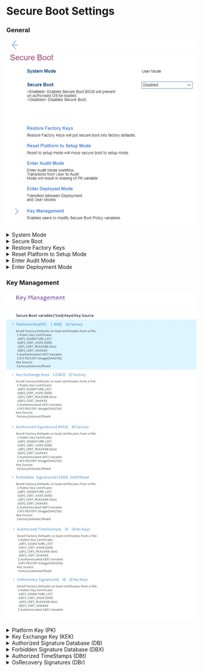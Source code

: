 # Secure Boot Settings #

### General ###

![](./img/secureboot.png)

<details><summary>System Mode</summary>

Shows the current system mode.

View only.

Possible values:

1. **Deployed Mode** - Default
2. Audit  Mode
3. User Mode
4. Setup Mode

| WMI Setting name | Values | SVP / SMP Req'd | AMD/Intel |
|:---|:---|:---|:---|
|  |  |  | Both |
</details>


<details><summary>Secure Boot</summary>

Secure Boot means that the BIOS will prevent any un-authorized OS from being loaded.

Options:

1. **Enabled** – Default.
2. Disabled.

| WMI Setting name | Values | SVP / SMP Req'd | AMD/Intel |
|:---|:---|:---|:---|
| SecureBoot | Disabled, Enabled | yes | Both |
</details>


<details><summary>Restore Factory Keys</summary>

Reset Factory Keys will put secure boot into factory defaults.<br>

?> Requires additional confirmation. 

| WMI Setting name | Values | SVP / SMP Req'd | AMD/Intel |
|:---|:---|:---|:---|
|  |  |  | Both |
</details>


<details><summary>Reset Platform to Setup Mode</summary>

Reset to setup mode will move secure boot to setup mode.<br>

?> Requires additional confirmation.

| WMI Setting name | Values | SVP / SMP Req'd | AMD/Intel |
|:---|:---|:---|:---|
|  |  |  | Both |

</details>


<details><summary>Enter Audit Mode</summary>

Enter Audit Mode workflow.<br>

!> Transition from User to Audit Mode will result in erasing of PK (Platform Key) value.

?> Requires additional confirmation.

| WMI Setting name | Values | SVP / SMP Req'd | AMD/Intel |
|:---|:---|:---|:---|
|  |  |  | Both |
</details>


<details><summary>Enter Deployment Mode</summary>

Transition between User and Deployment modes.

?> Requires additional confirmation.

| WMI Setting name | Values | SVP / SMP Req'd | AMD/Intel |
|:---|:---|:---|:---|
|  |  |  | Both |
</details>


### Key Management ###
![](./img/securebootkeysmanagement.png)

<details><summary>Platform Key (PK)</summary>

?> The platform key establishes a trust relationship between the platform owner and the platform firmware. The platform owner enrolls the public half of the key into the platform firmware. The platform owner can later use the private half of the key to change platform ownership or to enroll a Key Exchange Key. 

| WMI Setting name | Values | SVP / SMP Req'd | AMD/Intel |
|:---|:---|:---|:---|
|  |  |  | Both |
</details>


<details><summary>Key Exchange Key (KEK)</summary>

?> Key exchange keys establish a trust relationship between the operating system and the platform firmware. Each operating system (and potentially, each 3rd party application that needs to communicate with platform firmware) enrolls a public key into the platform firmware.

| WMI Setting name | Values | SVP / SMP Req'd | AMD/Intel |
|:---|:---|:---|:---|
|  |  |  | Both |
</details>


<details><summary>Authorized Signature Database (DB)</summary>

?> Database keys shows the list of allowed certificates. System will check digital signatures of bootloaders using public keys in the DB. Only software or firmware which has a bootloader signed with a corresponding private key will be allowed to run. 

| WMI Setting name | Values | SVP / SMP Req'd | AMD/Intel |
|:---|:---|:---|:---|
|  |  |  | Both |
</details>


<details><summary>Forbidden Signature Database (DBX)</summary>

?> Forbidden Signature Database shows not allowed certificates. System will block any software or firmware signed with a corresponding private key. 

| WMI Setting name | Values | SVP / SMP Req'd | AMD/Intel |
|:---|:---|:---|:---|
|  |  |  | Both |
</details>


<details><summary>Authorized TimeStamps (DBt)</summary>

?> If present, contains the platform-defined secure boot timestamp signature database. This is not used at runtime but is provided in order to allow the OS to recover the OEM's default key setup.

| WMI Setting name | Values | SVP / SMP Req'd | AMD/Intel |
|:---|:---|:---|:---|
|  |  |  | Both |
</details>


<details><summary>OsRecovery Signatures (DBr)</summary>

?> If present, contains the platform-defined secure boot authorized recovery signature database. This is not used at runtime but is provided in order to allow the OS to recover the OEM's default key setup.

| WMI Setting name | Values | SVP / SMP Req'd | AMD/Intel |
|:---|:---|:---|:---|
|  |  |  | Both |
</details>